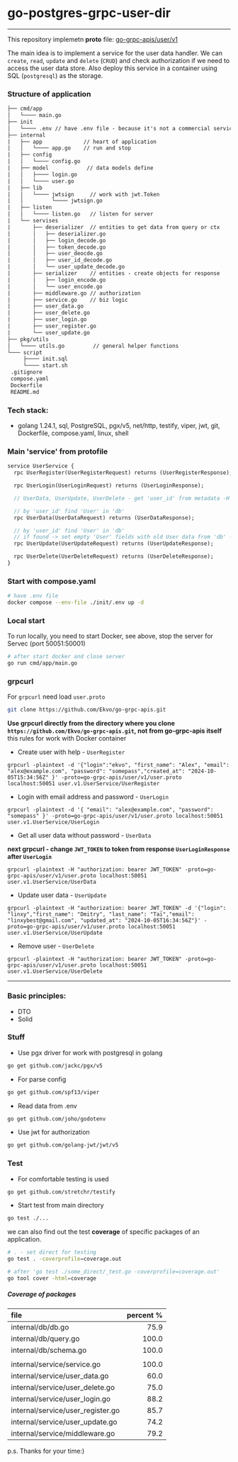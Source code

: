 # go-postgres-grpc-user-dir

---
This repository implemetn **proto** file: [go-grpc-apis/user/v1](https://github.com/Ekvo/go-grpc-apis/tree/main/user/v1 "https://github.com/Ekvo/go-grpc-apis/tree/main/user/v1")  

The main idea is to implement a service for the user data handler. We can `create`, `read`, `update` and `delete` (`CRUD`) and check authorization if we need to access the user data store.
Also deploy this service in a container using SQL (`postgresql`) as the storage. 


### Structure of application

```txt
├── cmd/app
│   └──── main.go  
├── init
│   └──── .env // have .env file - because it's not a commercial service 
├── internal
|   ├── app             // heart of application
|   │   └──── app.go    // run and stop
|   ├── config
|   │   └──── config.go   
|   ├── model            // data models define
|   │   ├──── login.go    
|   │   └──── user.go    
|   ├── lib            
|   │   └──── jwtsign     // work with jwt.Token  
|   │         └──── jwtsign.go    
|   ├── listen  
|   │   └──── listen.go   // listen for server
|   └── servises 
|       ├── deserializer  // entities to get data from query or ctx
|       │   ├── deserializer.go      
|       │   ├── login_decode.go     
|       │   ├── token_decode.go      
|       │   ├── user_deocde.go   
|       │   ├── user_id_decode.go     
|       │   └── user_update_decode.go 
|       ├── serializer    // entities - create objects for response
|       │   ├── login_encode.go      
|       │   └── user_encode.go  
|       ├── middleware.go // authorization 
|       ├── service.go    // biz logic
|       ├── user_data.go  
|       ├── user_delete.go 
|       ├── user_login.go       
|       ├── user_register.go 
|       └── user_update.go   
├── pkg/utils 
│   └──── utils.go         // general helper functions
└─── script
     ├──── init.sql         
     └──── start.sh  
 .gitignore       
 compose.yaml
 Dockerfile
 README.md
```

### Tech stack: 
- golang 1.24.1, sql, PostgreSQL, pgx/v5, net/http, testify,  viper, jwt, git, Dockerfile, compose.yaml, linux, shell

### Main 'service' from protofile

```protobuf
service UserService {
  rpc UserRegister(UserRegisterRequest) returns (UserRegisterResponse);

  rpc UserLogin(UserLoginRequest) returns (UserLoginResponse);

  // UserData, UserUpdate, UserDelete - get 'user_id' from metadata -H "authorization"

  // by 'user_id' find 'User' in 'db'
  rpc UserData(UserDataRequest) returns (UserDataResponse);

  // by 'user_id' find 'User' in 'db'
  // if found -> set empty 'User' fields with old User data from 'db' -> Update
  rpc UserUpdate(UserUpdateRequest) returns (UserUpdateResponse);

  rpc UserDelete(UserDeleteRequest) returns (UserDeleteResponse);
}
```


### Start with compose.yaml
```bash
# have .env file 
docker compose --env-file ./init/.env up -d
```

### Local start
To run locally, you need to start Docker, see above, stop the server for Servec (port 50051:50001)
```bash
# after start docker and close server
go run cmd/app/main.go
```

### grpcurl

For `grpcurl` need load `user.proto`

```bash
git clone https://github.com/Ekvo/go-grpc-apis.git
```

**Use grpcurl directly from the directory where you clone `https://github.com/Ekvo/go-grpc-apis.git`, not from go-grpc-apis itself**
this rules for work with Docker container


* Create user with help - `UserRegister`
```http request
grpcurl -plaintext -d '{"login":"ekvo", "first_name": "Alex", "email": "alex@example.com", "password": "somepass","created_at": "2024-10-05T15:34:56Z" }' -proto=go-grpc-apis/user/v1/user.proto localhost:50051 user.v1.UserService/UserRegister
```
* Login with email address and password - `UserLogin` 
```http request
grpcurl -plaintext -d '{ "email": "alex@example.com", "password": "somepass" }' -proto=go-grpc-apis/user/v1/user.proto localhost:50051 user.v1.UserService/UserLogin
```
* Get all user data without password - `UserData`

**next grpcurl - change `JWT_TOKEN` to token from response `UserLoginResponse` after `UserLogin`**
```http request
grpcurl -plaintext -H "authorization: bearer JWT_TOKEN" -proto=go-grpc-apis/user/v1/user.proto localhost:50051 user.v1.UserService/UserData
```
* Update user data - `UserUpdate`
```http request
grpcurl -plaintext -H "authorization: bearer JWT_TOKEN" -d '{"login": "linxy","first_name": "Dmitry", "last_name": "Tai","email": "linxybest@gmail.com", "updated_at": "2024-10-05T16:34:56Z"}' -proto=go-grpc-apis/user/v1/user.proto localhost:50051 user.v1.UserService/UserUpdate
```
* Remove user  - `UserDelete`
```http request
grpcurl -plaintext -H "authorization: bearer JWT_TOKEN" -proto=go-grpc-apis/user/v1/user.proto localhost:50051 user.v1.UserService/UserDelete
```
---

### Basic principles:
 * DTO
 * Solid
 
### Stuff 
 
* Use pgx driver for work with postgresql in golang
```bash
go get github.com/jackc/pgx/v5
```

* For parse config
```bash
go get github.com/spf13/viper
```

* Read data from .env
```bash
go get github.com/joho/godotenv
```

* Use jwt for authorization
```bash
go get github.com/golang-jwt/jwt/v5
```

### Test 

* For comfortable testing is used
```bash
go get github.com/stretchr/testify
```

* Start test from main directory
```bash
go test ./...
```

we can also find out the test **coverage** of specific packages of an application.
```bash
# . - set direct for testing
go test . -coverprofile=coverage.out
```

```bash
# after 'go test ./some_direct/_test.go -coverprofile=coverage.out'
go tool cover -html=coverage
```

##### Сoverage of packages

| file                                      | percent % |
|:------------------------------------------|----------:|
| internal/db/db.go                         |      75.9 |
| internal/db/query.go                      |     100.0 |
| internal/db/schema.go                     |     100.0 |
|                                           |           |
| internal/service/service.go               |     100.0 |
| internal/service/user_data.go             |      60.0 |
| internal/service/user_delete.go           |      75.0 |
| internal/service/user_login.go            |      88.2 |
| internal/service/user_register.go         |      85.7 |
| internal/service/user_update.go           |    74.2 |
| internal/service/middleware.go            |      79.2 |

p.s. Thanks for your time:)

